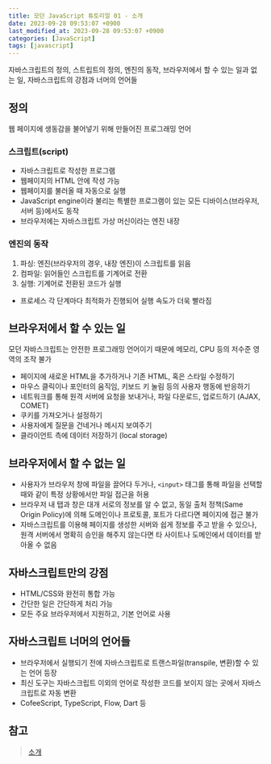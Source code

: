```yaml
---
title: 모던 JavaScript 튜토리얼 01 - 소개
date: 2023-09-28 09:53:07 +0900
last_modified_at: 2023-09-28 09:53:07 +0900
categories: [JavaScript]
tags: [javascript]
---
```


자바스크립트의 정의, 스트립트의 정의, 엔진의 동작, 브라우저에서 할 수 있는 일과 없는 일, 자바스크립트의 강점과 너머의 언어들

## 정의

웹 페이지에 생동감을 불어넣기 위해 만들어진 프로그래밍 언어

### 스크립트(script)

- 자바스크립트로 작성한 프로그램
- 웹페이지의 HTML 안에 작성 가능
- 웹페이지를 불러올 때 자동으로 실행
- JavaScript engine이라 불리는 특별한 프로그램이 있는 모든 디바이스(브라우저, 서버 등)에서도 동작
- 브라우저에는 자바스크립트 가상 머신이라는 엔진 내장

### 엔진의 동작

1. 파싱: 엔진(브라우저의 경우, 내장 엔진)이 스크립트를 읽음
2. 컴파일: 읽어들인 스크립트를 기계어로 전환
3. 실행: 기계어로 전환된 코드가 실행

- 프로세스 각 단계마다 최적화가 진행되어 실행 속도가 더욱 빨라짐

## 브라우저에서 할 수 있는 일

모던 자바스크립트는 안전한 프로그래밍 언어이기 때문에 메모리, CPU 등의 저수준 영역의 조작 불가

- 페이지에 새로운 HTML을 추가하거나 기존 HTML, 혹은 스타일 수정하기
- 마우스 클릭이나 포인터의 움직임, 키보드 키 눌림 등의 사용자 행동에 반응하기
- 네트워크를 통해 원격 서버에 요청을 보내거나, 파일 다운로드, 업로드하기 (AJAX, COMET)
- 쿠키를 가져오거나 설정하기
- 사용자에게 질문을 건네거나 메시지 보여주기
- 클라이언트 측에 데이터 저장하기 (local storage)

## 브라우저에서 할 수 없는 일

- 사용자가 브라우저 창에 파일을 끌어다 두거나, `<input>` 태그를 통해 파일을 선택할 때와 같이 특정 상황에서만 파일 접근을 허용
- 브라우저 내 탭과 창은 대개 서로의 정보를 알 수 없고, 동일 출처 정책(Same Origin Policy)에 의해 도메인이나 프로토콜, 포트가 다르다면 페이지에 접근 불가
- 자바스크립트를 이용해 페이지를 생성한 서버와 쉽게 정보를 주고 받을 수 있으나, 원격 서버에서 명확히 승인을 해주지 않는다면 타 사이트나 도메인에서 데이터를 받아올 수 없음

## 자바스크립트만의 강점

- HTML/CSS와 완전히 통합 가능
- 간단한 일은 간단하게 처리 가능
- 모든 주요 브라우저에서 지원하고, 기본 언어로 사용

## 자바스크립트 너머의 언어들

- 브라우저에서 실행되기 전에 자바스크립트로 트랜스파일(transpile, 변환)할 수 있는 언어 등장
- 최신 도구는 자바스크립트 이외의 언어로 작성한 코드를 보이지 않는 곳에서 자바스크립트로 자동 변환
- CofeeScript, TypeScript, Flow, Dart 등

## 참고

> [소개](https://ko.javascript.info/getting-started)
